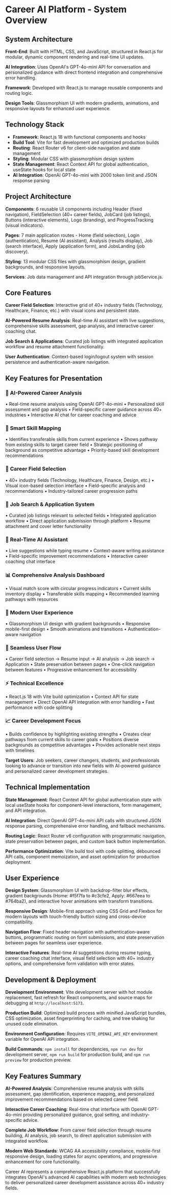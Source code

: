 # Career AI Platform - System Overview

## System Architecture

**Front-End**: Built with HTML, CSS, and JavaScript, structured in React.js for modular, dynamic component rendering and real-time UI updates.

**AI Integration**: Uses OpenAI's GPT-4o-mini API for conversation and personalized guidance with direct frontend integration and comprehensive error handling.

**Framework**: Developed with React.js to manage reusable components and routing logic.

**Design Tools**: Glassmorphism UI with modern gradients, animations, and responsive layouts for enhanced user experience.

## Technology Stack
- **Framework**: React.js 18 with functional components and hooks
- **Build Tool**: Vite for fast development and optimized production builds  
- **Routing**: React Router v6 for client-side navigation and state management
- **Styling**: Modular CSS with glassmorphism design system
- **State Management**: React Context API for global authentication, useState hooks for local state
- **AI Integration**: OpenAI GPT-4o-mini with 2000 token limit and JSON response parsing

## Project Architecture

**Components**: 6 reusable UI components including Header (fixed navigation), FieldSelection (40+ career fields), JobCard (job listings), Buttons (interactive elements), Logo (branding), and ProgressTracking (visual indicators).

**Pages**: 7 main application routes - Home (field selection), Login (authentication), Resume (AI assistant), Analysis (results display), Job (search interface), Apply (application form), and JobsLanding (job discovery).

**Styling**: 13 modular CSS files with glassmorphism design, gradient backgrounds, and responsive layouts.

**Services**: Job data management and API integration through jobService.js.

## Core Features

**Career Field Selection**: Interactive grid of 40+ industry fields (Technology, Healthcare, Finance, etc.) with visual icons and persistent state.

**AI-Powered Resume Analysis**: Real-time AI assistant with live suggestions, comprehensive skills assessment, gap analysis, and interactive career coaching chat.

**Job Search & Applications**: Curated job listings with integrated application workflow and resume attachment functionality.

**User Authentication**: Context-based login/logout system with session persistence and authentication-aware navigation.

## Key Features for Presentation

### 🎯 **AI-Powered Career Analysis**
• Real-time resume analysis using OpenAI GPT-4o-mini
• Personalized skill assessment and gap analysis
• Field-specific career guidance across 40+ industries
• Interactive AI chat for career coaching and advice

### 🔧 **Smart Skill Mapping**
• Identifies transferable skills from current experience
• Shows pathway from existing skills to target career field
• Strategic positioning of background as competitive advantage
• Priority-based skill development recommendations

### 🏢 **Career Field Selection**
• 40+ industry fields (Technology, Healthcare, Finance, Design, etc.)
• Visual icon-based selection interface
• Field-specific analysis and recommendations
• Industry-tailored career progression paths

### 💼 **Job Search & Application System**
• Curated job listings relevant to selected fields
• Integrated application workflow
• Direct application submission through platform
• Resume attachment and cover letter functionality

### 🤖 **Real-Time AI Assistant**
• Live suggestions while typing resume
• Context-aware writing assistance
• Field-specific improvement recommendations
• Interactive career coaching chat interface

### 📊 **Comprehensive Analysis Dashboard**
• Visual match score with circular progress indicators
• Current skills inventory display
• Transferable skills mapping
• Recommended learning pathways with resources

### 🎨 **Modern User Experience**
• Glassmorphism UI design with gradient backgrounds
• Responsive mobile-first design
• Smooth animations and transitions
• Authentication-aware navigation

### 🔄 **Seamless User Flow**
• Career field selection → Resume input → AI analysis → Job search → Application
• State preservation between pages
• One-click navigation between features
• Progressive enhancement for accessibility

### ⚡ **Technical Excellence**
• React.js 18 with Vite build optimization
• Context API for state management
• Direct OpenAI API integration with error handling
• Fast performance with code splitting

### 📈 **Career Development Focus**
• Builds confidence by highlighting existing strengths
• Creates clear pathways from current skills to career goals
• Positions diverse backgrounds as competitive advantages
• Provides actionable next steps with timelines

**Target Users**: Job seekers, career changers, students, and professionals looking to advance or transition into new fields with AI-powered guidance and personalized career development strategies.

## Technical Implementation

**State Management**: React Context API for global authentication state with local useState hooks for component-level interactions, form management, and API integration.

**AI Integration**: Direct OpenAI GPT-4o-mini API calls with structured JSON response parsing, comprehensive error handling, and fallback mechanisms.

**Routing Logic**: React Router v6 configuration with programmatic navigation, state preservation between pages, and custom back button implementation.

**Performance Optimization**: Vite build tool with code splitting, debounced API calls, component memoization, and asset optimization for production deployment.

## User Experience

**Design System**: Glassmorphism UI with backdrop-filter blur effects, gradient backgrounds (Home: #f5f7fa to #c3cfe2, Apply: #667eea to #764ba2), and interactive hover animations with transform transitions.

**Responsive Design**: Mobile-first approach using CSS Grid and Flexbox for modern layouts with touch-friendly button sizing and cross-device compatibility.

**Navigation Flow**: Fixed header navigation with authentication-aware buttons, programmatic routing on form submissions, and state preservation between pages for seamless user experience.

**Interactive Features**: Real-time AI suggestions during resume typing, career coaching chat interface, visual field selection with 40+ industry options, and comprehensive form validation with error states.

## Development & Deployment

**Development Environment**: Vite development server with hot module replacement, fast refresh for React components, and source maps for debugging at `http://localhost:5173`.

**Production Build**: Optimized build process with minified JavaScript bundles, CSS optimization, asset fingerprinting for caching, and tree shaking for unused code elimination.

**Environment Configuration**: Requires `VITE_OPENAI_API_KEY` environment variable for OpenAI API integration.

**Build Commands**: `npm install` for dependencies, `npm run dev` for development server, `npm run build` for production build, and `npm run preview` for production preview.

## Key Features Summary

**AI-Powered Analysis**: Comprehensive resume analysis with skills assessment, gap identification, experience mapping, and personalized improvement recommendations based on selected career field.

**Interactive Career Coaching**: Real-time chat interface with OpenAI GPT-4o-mini providing personalized guidance, goal setting, and industry-specific advice.

**Complete Job Workflow**: From career field selection through resume building, AI analysis, job search, to direct application submission with integrated workflow.

**Modern Web Standards**: WCAG AA accessibility compliance, mobile-first responsive design, loading states for async operations, and progressive enhancement for core functionality.

Career AI represents a comprehensive React.js platform that successfully integrates OpenAI's advanced AI capabilities with modern web technologies to deliver personalized career development assistance across 40+ industry fields.
